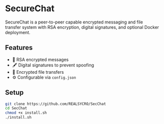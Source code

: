 # SecureChat

SecureChat is a peer-to-peer capable encrypted messaging and file transfer system with RSA encryption, digital signatures, and optional Docker deployment.

## Features
- 🔐 RSA encrypted messages
- 🖋️ Digital signatures to prevent spoofing
- 📁 Encrypted file transfers
- ⚙️ Configurable via `config.json`

## Setup
```bash
git clone https://github.com/REALSYCRO/SecChat
cd SecChat
chmod +x install.sh
./install.sh
